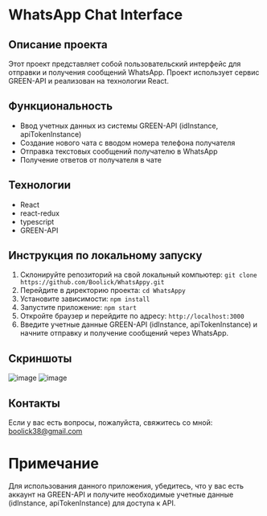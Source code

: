 # WhatsApp Chat Interface

## Описание проекта

Этот проект представляет собой пользовательский интерфейс для отправки и получения сообщений WhatsApp.
Проект использует сервис GREEN-API и реализован на технологии React.

## Функциональность

- Ввод учетных данных из системы GREEN-API (idInstance, apiTokenInstance)
- Создание нового чата с вводом номера телефона получателя
- Отправка текстовых сообщений получателю в WhatsApp
- Получение ответов от получателя в чате

## Технологии

- React
- react-redux
- typescript
- GREEN-API

## Инструкция по локальному запуску

1. Склонируйте репозиторий на свой локальный компьютер: `git clone https://github.com/Boolick/WhatsAppy.git`
2. Перейдите в директорию проекта: `cd WhatsAppy`
3. Установите зависимости: `npm install`
4. Запустите приложение: `npm start`
5. Откройте браузер и перейдите по адресу: `http://localhost:3000`
6. Введите учетные данные GREEN-API (idInstance, apiTokenInstance) и начните отправку и получение сообщений через WhatsApp.

## Скриншоты
![image](https://github.com/Boolick/WhatsAppy/assets/79834650/f9864cd8-8533-43cd-a1c3-a35e16f7323a)
![image](https://github.com/Boolick/WhatsAppy/assets/79834650/b2e954aa-bb23-4259-93ec-0a0961e7caa4)

## Контакты

Если у вас есть вопросы, пожалуйста, свяжитесь со мной: boolick38@gmail.com

# Примечание
Для использования данного приложения, убедитесь, что у вас есть аккаунт на GREEN-API и
получите необходимые учетные данные (idInstance, apiTokenInstance) для доступа к API.
